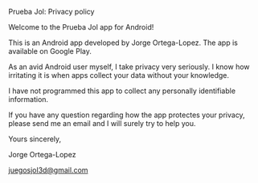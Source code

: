 Prueba Jol: Privacy policy

Welcome to the Prueba Jol app for Android!

This is an Android app developed by Jorge Ortega-Lopez. The app is available on Google Play.

As an avid Android user myself, I take privacy very seriously. I know how irritating it is when apps collect your data without your knowledge.

I have not programmed this app to collect any personally identifiable information.

If you have any question regarding how the app protectes your privacy, please send me an email and I will surely try to help you.

Yours sincerely,

Jorge Ortega-Lopez

juegosjol3d@gmail.com
